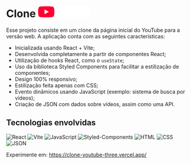 # Clone <img src="src/assets/youtube.svg" height="30px">

Esse projeto consiste em um clone da página inicial do YouTube para a versão web.
A aplicação conta com as seguintes características:
- Inicializada usando React + Vite;
- Desenvolvida completamente a partir de componentes React;
- Utilização de hooks React, como o <code>useState</code>;
- Uso da biblioteca Styled Components para facilitar a estilização de componentes;
- Design 100% responsivo;
- Estilização feita apenas com CSS;
- Evento dinâmicos usando JavaScript (exemplo: sistema de busca por vídeos);
- Criação de JSON com dados sobre vídeos, assim como uma API.

## Tecnologias envolvidas
![React](https://img.shields.io/badge/React-61DAFB.svg?style=for-the-badge&logo=React&logoColor=black)
![Vite](https://img.shields.io/badge/Vite-646CFF.svg?style=for-the-badge&logo=Vite&logoColor=white)
![JavaScript](https://img.shields.io/badge/JavaScript-F7DF1E.svg?style=for-the-badge&logo=JavaScript&logoColor=black)
![Styled-Components](https://img.shields.io/badge/styledcomponents-DB7093.svg?style=for-the-badge&logo=styled-components&logoColor=white)
![HTML](https://img.shields.io/badge/HTML5-E34F26.svg?style=for-the-badge&logo=HTML5&logoColor=white)
![CSS](https://img.shields.io/badge/CSS3-1572B6.svg?style=for-the-badge&logo=CSS3&logoColor=white)
![JSON](https://img.shields.io/badge/JSON-000000.svg?style=for-the-badge&logo=JSON&logoColor=white)

Experimente em: https://clone-youtube-three.vercel.app/

